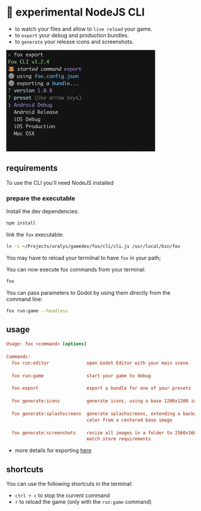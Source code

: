 # 🔋 experimental NodeJS CLI

- to watch your files and allow to `live reload` your game.
- to `export` your debug and production bundles.
- to `generate` your release icons and screenshots.

<img title="exporting-illustration" height="270px"  src="../assets/docs/cli-export.png"/>

## requirements

To use the CLI you'll need NodeJS installed

### prepare the executable

Install the dev dependencies:

```sh
npm install
```

link the `fox` executable:

```sh
ln -s ~/Projects/uralys/gamedev/fox/cli/cli.js /usr/local/bin/fox
```

You may have to reload your termilnal to have `fox` in your path;

You can now execute fox commands from your terminal:

```sh
fox
```

You can pass parameters to Godot by using them directly from the command line:

```sh
fox run:game --headless
```

## usage

```ini
Usage: fox <command> [options]

Commands:
  fox run:editor              open Godot Editor with your main scene

  fox run:game                start your game to debug

  fox export                  export a bundle for one of your presets

  fox generate:icons          generate icons, using a base 1200x1200 image

  fox generate:splashscreens  generate splashscreens, extending a background
                              color from a centered base image

  fox generate:screenshots    resize all images in a folder to 2560x1600, to
                              match store requirements
```

- more details for exporting [here](./docs/export.md)

## shortcuts

You can use the following shortcuts in the terminal:

- `ctrl + c` to stop the current command
- `r` to reload the game (only with the `run:game` command)
